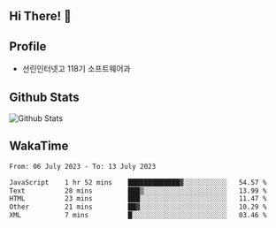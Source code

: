## Hi There! 👋

## Profile

-   선린인터넷고 118기 소프트웨어과

## Github Stats

![Github Stats](https://github-readme-stats.vercel.app/api/top-langs/?username=NY0510&theme=tokyonight&hide_border=true&layout=compact)

## WakaTime

<!--START_SECTION:waka-->

```txt
From: 06 July 2023 - To: 13 July 2023

JavaScript    1 hr 52 mins    █████████████▓░░░░░░░░░░░   54.57 %
Text          28 mins         ███▒░░░░░░░░░░░░░░░░░░░░░   13.99 %
HTML          23 mins         ███░░░░░░░░░░░░░░░░░░░░░░   11.47 %
Other         21 mins         ██▓░░░░░░░░░░░░░░░░░░░░░░   10.29 %
XML           7 mins          █░░░░░░░░░░░░░░░░░░░░░░░░   03.46 %
```

<!--END_SECTION:waka-->
